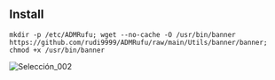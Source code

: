 ## Install

`mkdir -p /etc/ADMRufu; wget --no-cache -O /usr/bin/banner https://github.com/rudi9999/ADMRufu/raw/main/Utils/banner/banner; chmod +x /usr/bin/banner`

![Selección_002](https://github.com/rudi9999/ADMRufu/assets/67137156/307e5a28-d7a3-4a0d-a5df-7d09ca54321b)

